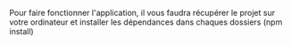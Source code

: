 Pour faire fonctionner l'application, il vous faudra récupérer le projet sur votre ordinateur et installer les dépendances dans chaques dossiers (npm install)
